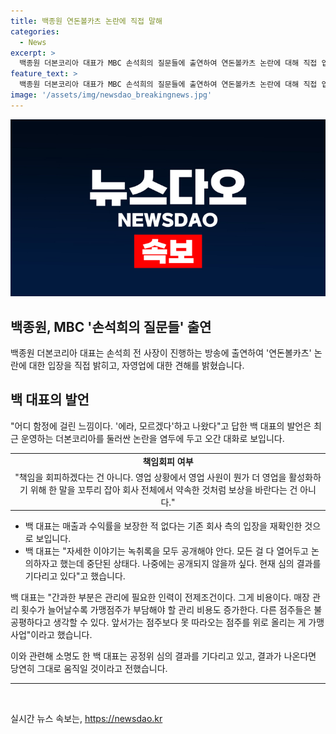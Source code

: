 ```yaml
---
title: 백종원 연돈볼카츠 논란에 직접 말해
categories:
  - News
excerpt: >
  백종원 더본코리아 대표가 MBC 손석희의 질문들에 출연하여 연돈볼카츠 논란에 대해 직접 입장을 밝혔다. 최근 더본코리아는 가맹점주들의 불만을 일으키는 등 논란에 휩싸였는데, 백 대표는 이에 대해 책임 회피가 아니라고 주장하며 매출 보장은 어려움을 언급했다. 또한, 녹취록을 공개하고 공정위 심의 결과를 기다리고 있다고 전했다. 그러나 이에 대한 심의 결과와 결정이 중요하며 가맹점주들의 관리 비용 및 불공평에 대한 답변이 현재 상황을 해소할 수 있을지 주목된다.
feature_text: >
  백종원 더본코리아 대표가 MBC 손석희의 질문들에 출연하여 연돈볼카츠 논란에 대해 직접 입장을 밝혔다. 최근 더본코리아는 가맹점주들의 불만을 일으키는 등 논란에 휩싸였는데, 백 대표는 이에 대해 책임 회피가 아니라고 주장하며 매출 보장은 어려움을 언급했다. 또한, 녹취록을 공개하고 공정위 심의 결과를 기다리고 있다고 전했다. 그러나 이에 대한 심의 결과와 결정이 중요하며 가맹점주들의 관리 비용 및 불공평에 대한 답변이 현재 상황을 해소할 수 있을지 주목된다.
image: '/assets/img/newsdao_breakingnews.jpg'
---
```


<p><img src="/assets/img/newsdao_breakingnews.jpg" alt="cryptoinkorea 속보" /></p>

<h2 data-ke-size="size26">백종원, MBC '손석희의 질문들' 출연</h2>

<p data-ke-size="size16">백종원 더본코리아 대표는 손석희 전 사장이 진행하는 방송에 출연하여 '연돈볼카츠' 논란에 대한 입장을 직접 밝히고, 자영업에 대한 견해를 밝혔습니다.</p>

<h2 data-ke-size="size26">백 대표의 발언</h2>

<p data-ke-size="size16">"어디 함정에 걸린 느낌이다. '에라, 모르겠다'하고 나왔다"고 답한 백 대표의 발언은 최근 운영하는 더본코리아를 둘러싼 논란을 염두에 두고 오간 대화로 보입니다.</p>

<table>
    <tr>
        <td style="text-align: center; height: 17px;"><b>책임회피 여부</b></td>
    </tr>
    <tr>
        <td style="text-align: center; height: 17px;">"책임을 회피하겠다는 건 아니다. 영업 상황에서 영업 사원이 뭔가 더 영업을 활성화하기 위해 한 말을 꼬투리 잡아 회사 전체에서 약속한 것처럼 보상을 바란다는 건 아니다."</td>
    </tr>
</table>

<ul>
    <li>백 대표는 매출과 수익률을 보장한 적 없다는 기존 회사 측의 입장을 재확인한 것으로 보입니다.</li>
    <li>백 대표는 "자세한 이야기는 녹취록을 모두 공개해야 안다. 모든 걸 다 열어두고 논의하자고 했는데 중단된 상태다. 나중에는 공개되지 않을까 싶다. 현재 심의 결과를 기다리고 있다"고 했습니다.</li>
</ul>

<p data-ke-size="size16">백 대표는 "간과한 부분은 관리에 필요한 인력이 전제조건이다. 그게 비용이다. 매장 관리 횟수가 늘어날수록 가맹점주가 부담해야 할 관리 비용도 증가한다. 다른 점주들은 불공평하다고 생각할 수 있다. 앞서가는 점주보다 못 따라오는 점주를 위로 올리는 게 가맹 사업"이라고 했습니다.</p>

<p data-ke-size="size16">이와 관련해 소명도 한 백 대표는 공정위 심의 결과를 기다리고 있고, 결과가 나온다면 당연히 그대로 움직일 것이라고 전했습니다.</p>

<hr>

<p data-ke-size="size16">&nbsp;</p>
실시간 뉴스 속보는, <a href="https://newsdao.kr" rel="dofollow">https://newsdao.kr</a>


